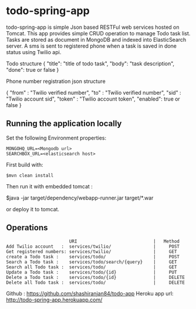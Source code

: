 todo-spring-app
===============

todo-spring-app is simple Json based RESTFul web services hosted on Tomcat. This app provides simple CRUD operation to manage Todo task list. Tasks are stored as document in MongoDB and indexed into ElasticSearch server. A sms is sent to registered phone when a task is saved in done status using Twilio api.

Todo structure
{
 "title": "title of todo task",
  "body": "task description",
  "done": true or false
}

Phone number registration json structure

{
 "from" : "Twilio verified number",
 "to" : "Twilio verified number",
 "sid" : "Twilio account sid",
 "token" : "Twilio account token",
 "enabled": true or false
}


## Running the application locally

Set the following Environment properties:

	MONGOHQ_URL=<Mongodb url>  
	SEARCHBOX_URL=<elasticsearch host>
	
	

First build with:

    $mvn clean install
    
Then run it with embedded tomcat :
	
   $java -jar target/dependency/webapp-runner.jar target/*.war

or deploy it to tomcat.


## Operations
 							URI								|	Method
	Add Twilio account	 :	services/twilio/				|	  POST
	Get registered numbers:	services/twilio/				|	  GET
 	create a Todo task :    services/todo/	 				|     POST
	Search a Todo task :  	services/todo/search/{query}	|     GET
	Search all Todo task :  services/todo/					|     GET
	Update a Todo task :	services/todo/{id}				|	  PUT
	Delete a Todo task :	services/todo/{id}				|	  DELETE
	Delete all Todo task :	services/todo/					|	  DELETE
	

Github : https://github.com/shashiranjan84/todo-app
Heroku  app url: http://todo-spring-app.herokuapp.com/